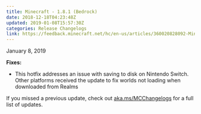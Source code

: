 ```yaml
---
title: Minecraft - 1.8.1 (Bedrock)
date: 2018-12-18T04:23:48Z
updated: 2019-01-08T15:57:30Z
categories: Release Changelogs
link: https://feedback.minecraft.net/hc/en-us/articles/360020828092-Minecraft-1-8-1-Bedrock
---
```


January 8, 2019

**Fixes:**

- This hotfix addresses an issue with saving to disk on Nintendo Switch. Other platforms received the update to fix worlds not loading when downloaded from Realms

If you missed a previous update, check out [aka.ms/MCChangelogs](https://aka.ms/MCChangelogs) for a full list of updates.
